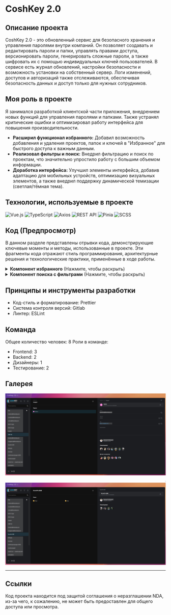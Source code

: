 # CoshKey 2.0

## Описание проекта

CoshKey 2.0 - это обновленный сервис для безопасного хранения и управления паролями внутри компаний. Он позволяет создавать и редактировать пароли и папки, управлять правами доступа, версионировать пароли, генерировать сложные пароли, а также шифровать их с помощью индивидуальных ключей пользователей. В сервисе есть журнал обновлений, настройки безопасности и возможность установки на собственный сервер. Логи изменений, доступов и авторизаций также отслеживаются, обеспечивая безопасность данных и доступ только для нужных сотрудников.

## Моя роль в проекте

Я занимался разработкой клиентской части приложения, внедрением новых функций для управления паролями и папками. Также устранял критические ошибки и оптимизировал работу интерфейса для повышения производительности.

- **Расширил функционал избранного:** Добавил возможность добавления и удаления проектов, папок и ключей в "Избранное" для быстрого доступа к важным данным.
- **Реализовал фильтры и поиск:** Внедрил фильтрацию и поиск по проектам, что значительно упростило работу с большим объемом информации.
- **Доработка интерфейса:** Улучшил элементы интерфейса, добавив адаптацию для мобильных устройств, оптимизацию визуальных элементов, а также внедрил поддержку динамической темизации (светлая/тёмная тема).

## Технологии, используемые в проекте

![Vue.js](https://img.shields.io/badge/-Vue.js-4FC08D?logo=vue.js&logoColor=white&style=flat-square) ![TypeScript](https://img.shields.io/badge/-TypeScript-3178C6?logo=typescript&logoColor=white&style=flat-square) ![Axios](https://img.shields.io/badge/-Axios-5A29E4?logo=axios&logoColor=white&style=flat-square) ![REST API](https://img.shields.io/badge/-REST%20API-FF6C37?style=flat-square) ![Pinia](https://img.shields.io/badge/-Pinia-FFCC33?logo=vue.js&logoColor=white&style=flat-square) ![SCSS](https://img.shields.io/badge/-SCSS-CC6699?logo=sass&logoColor=white&style=flat-square)

## Код (Предпросмотр)

В данном разделе представлены отрывки кода, демонстрирующие ключевые моменты и методы, использованные в проекте. Эти фрагменты кода отражают стиль программирования, архитектурные решения и технологические практики, применённые в ходе работы.

<details>
<summary><strong>Компонент избранного</strong> (Нажмите, чтобы раскрыть)</summary>

```
<template>
  <snackbar v-if="error && clicked === item.id" v-model="isErrorSnackbarShown" :message="error.text" type="error" />
  <snackbar
    v-model="isSuccessSnackbarShown"
    :message="isFavorite ? 'Добавлено в избранное' : 'Удалено из избранного'"
    type="success"
  />
  <v-list-item
    color="primary"
    :class="$attrs.class"
    :active="isActive"
    :to="props.to"
    @mouseover="hovered = item.id"
    @mouseleave="hovered = null"
  >
    <template #prepend>
      <slot name="prepend" />
    </template>
    <slot name="default" />
    <template v-if="permanentButton || isFavorite || hovered === item.id" #append>
      <v-btn
        :icon="isFavorite ? IconStarFilled : IconStar"
        :loading="isLoading && clicked === item.id"
        class="my-btn"
        color="grey"
        size="small"
        variant="text"
        @click.stop.prevent="toggle"
      />
    </template>
  </v-list-item>
</template>

<script lang="ts" setup>
import { ref, computed, onMounted, watch } from 'vue';
import { RouteLocationRaw } from 'vue-router';

import { useProjectStore } from '@/store/project';
import { useFolderStore } from '@/store/folder';
import { usePasswordStore } from '@/store/password';

import { TFavoritableEntity, EntityType } from '@/models/common';

import Snackbar from '@/components/common/Snackbar.vue';
import { IconStar, IconStarFilled } from '@tabler/icons-vue';

const props = defineProps<{
  to?: RouteLocationRaw;
  type: EntityType;
  item: TFavoritableEntity;
  isActive?: boolean;
  permanentButton?: boolean;
}>();

const stores = {
  [EntityType.Project]: useProjectStore(),
  [EntityType.Folder]: useFolderStore(),
  [EntityType.Password]: usePasswordStore(),
};

const hovered = ref<number | string | null>(null);
const clicked = ref<number | string | null>(null);
const current = ref(props.item);
const isErrorSnackbarShown = ref(true);
const isSuccessSnackbarShown = ref(false);

const isFavorite = computed(() => current.value.favorite);

const isLoading = computed(() => stores[props.type]?.scope.favorite.isLoading ?? false);
const error = computed(() => stores[props.type]?.scope.favorite.error);
const isDone = computed(() => stores[props.type]?.scope.favorite.data);

const toggle = () => {
  clicked.value = current.value.id;
  stores[props.type].toggleFavorite(current.value);
};

watch(isDone, () => {
  isSuccessSnackbarShown.value = false;
  if (!isDone.value || error.value || clicked.value !== current.value.id) {
    return;
  }
  isSuccessSnackbarShown.value = true;
  clicked.value = null;
  current.value.favorite = !current.value.favorite;
});

watch(
  () => props.item,
  (newItem) => {
    current.value = newItem;
  },
);

onMounted(() => {
  stores[props.type].scope.favorite.error = null;
});
</script>
```

</details>

<details>
<summary><strong>Компонент поиска с фильтрами</strong> (Нажмите, чтобы раскрыть)</summary>

```
<template>
  <form data-test="form" @submit.prevent="submit" @reset.prevent="reset">
    <v-card class="w-100 mx-auto fill-height" rounded="0" color="transparent" flat>
      <v-toolbar flat color="transparent" class="px-5" height="90">
        <v-text-field
          v-model="query.q"
          :append-inner-icon="IconSearch"
          :placeholder="`Введите ${SEARCH_MIN_LENGTH_TEXT}`"
          density="compact"
          variant="solo"
          rounded="pill"
          data-test="q"
          autofocus
          hide-details
          flat
          :bg-color="appStore.isCompactLayout ? 'background' : 'surface'"
          @keyup.enter="submit"
        />
      </v-toolbar>
      <v-card-text class="pt-0" :class="appStore.isLaptopLayout ? 'px-5' : 'px-9'">
        <div class="text-subtitle-2 text-medium-emphasis mb-1">Владелец</div>
        <v-autocomplete
          v-model="selectedUser"
          bg-color="surface"
          density="compact"
          variant="outlined"
          item-title="name"
          item-value="id"
          data-test="owner"
          clearable
          return-object
          :clear-icon="IconSquareRoundedX"
          :menu-icon="IconSelector"
          :items="users"
          :menu-props="users.length > 0 ? { maxWidth: '400px' } : {}"
          :loading="userStore.scope.list.isLoading"
          :no-data-text="userStore.scope.list.isLoading ? 'Поиск...' : 'Нет результатов'"
          :placeholder="`Введите ${SEARCH_MIN_LENGTH_TEXT}`"
          :no-filter="true"
          @update:search="searchUser"
        />
        <div class="text-subtitle-2 text-medium-emphasis mb-1">Цвет</div>
        <color-selector v-model="query.color" data-test="color" show-reset-button />
      </v-card-text>
      <v-card-actions class="pt-5" :class="appStore.isLaptopLayout ? 'px-5' : 'px-9'">
        <v-btn
          class="mr-4"
          :class="appStore.isLaptopLayout ? 'px-6' : 'px-8'"
          color="primary"
          variant="flat"
          size="large"
          type="submit"
          :disabled="!isSearchStringValid"
        >
          Искать
        </v-btn>
        <v-btn
          :class="appStore.isLaptopLayout ? 'px-6' : 'px-8'"
          color="secondary"
          variant="outlined"
          size="large"
          type="reset"
          >Сбросить</v-btn
        >
      </v-card-actions>
    </v-card>
  </form>
</template>

<script lang="ts" setup>
import debounce from 'lodash/debounce';
import { ref, computed, watch } from 'vue';
import { useRoute, useRouter } from 'vue-router';
import { useProjectStore } from '@/store/project';
import { useUserStore } from '@/store/user';
import { useAppStore } from '@/store/app';

import { TProjectItem } from '@/models/project';
import { TUser } from '@/models/user';

import ColorSelector from '@/components/common/ColorSelector.vue';
import { ExtendedEntityType, ExtendedTSearchQuery } from '@/models/common';
import { RouteNames } from '@/router';
import { IconSearch } from '@tabler/icons-vue';
import { SEARCH_MIN_LENGTH, SEARCH_MIN_LENGTH_TEXT } from '@/constants/validationConst';

import { IconSquareRoundedX, IconSelector } from '@tabler/icons-vue';

const route = useRoute();
const router = useRouter();
const projectStore = useProjectStore();
const userStore = useUserStore();
const appStore = useAppStore();

const projects = computed<TProjectItem[]>(() => {
  const items = projectStore.scope.list.data ?? [];
  if (selectedUser.value) {
    return items.filter((item) => item.user_id === selectedUser.value?.id);
  }
  return items;
});

const users = computed<TUser[]>(() => {
  const items = userStore.scope.list.data ?? [];
  const project = projects.value.find((item) => query.value.project && +item.id === +query.value.project);
  if (project) {
    return items.filter((item) => item.id === project.user_id);
  }
  return items;
});

const isSearchStringValid = computed(() => query.value.q.length >= SEARCH_MIN_LENGTH);

const selectedUser = ref<TUser | null>(null);

const query = ref<ExtendedTSearchQuery>({
  type: (route.query.type as ExtendedEntityType) ?? ExtendedEntityType.All,
  project: (route.query.project as string) ?? '',
  owner: (route.query.owner as string) ?? '',
  color: (route.query.color as string) ?? '',
  q: (route.query.q as string) ?? '',
});

const submit = () => {
  if (!isSearchStringValid.value) {
    return;
  }
  if (route.name === RouteNames.Search) {
    router.replace({ name: RouteNames.Search, query: query.value, force: true });
  } else {
    router.push({ name: RouteNames.Search, query: query.value });
  }
};

const reset = () => {
  selectedUser.value = null;
  query.value = {
    type: ExtendedEntityType.All,
    project: '',
    owner: '',
    color: '',
    q: '',
  };
};

const searchUser = debounce((query: string) => {
  if (query.length >= SEARCH_MIN_LENGTH) {
    userStore.search(query);
  }
}, 500);

watch(selectedUser, (user) => {
  query.value.owner = user?.id ? user.id.toString() : '';
});
</script>

```

</details>

## Принципы и инструменты разработки

- Код-стиль и форматирование: Prettier
- Система контроля версий: Gitlab
- Линтер: ESLint

## Команда

Общее количество человек: 8
Роли в команде:

- Frontend: 3
- Backend: 2
- Дизайнеры: 1
- Тестирование: 2

## Галерея

![coshkey image 1](./coshkey-1.jpg)

![coshkey image 2](./coshkey-2.jpg)

---

## Ссылки

Код проекта находится под защитой соглашения о неразглашении NDA, из-за чего, к сожалению, не может быть предоставлен для общего доступа или просмотра.
